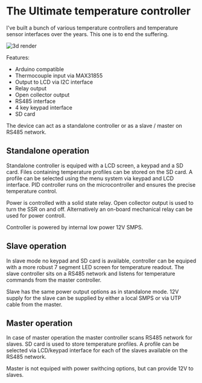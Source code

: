 # The Ultimate temperature controller
I've built a bunch of various temperature controllers and temperature sensor interfaces over the years. This one is to end the suffering. 

![3d render](https://raw.githubusercontent.com/Miceuz/ultimate-temperature-controller/master/ultimate-temp-controller.png)

Features:
 * Arduino compatible
 * Thermocouple input via MAX31855
 * Output to LCD via I2C interface
 * Relay output
 * Open collector output
 * RS485 interface 
 * 4 key keypad interface
 * SD card

The device can act as a standalone controller or as a slave / master on RS485 network. 

## Standalone operation

Standalone controller is equiped with a LCD screen, a keypad and a SD card. Files containing temperature profiles can be stored on the SD card. A profile can be selected using the menu system via keypad and LCD interface. PID controller runs on the microcontroller and ensures the precise temperature control.

Power is controlled with a solid state relay. Open collector output is used to turn the SSR on and off. Alternatively an on-board mechanical relay can be used for power controll. 

Controller is powered by internal low power 12V SMPS.

## Slave operation

In slave mode no keypad and SD card is available, controller can be equiped with a more robust 7 segment LED screen for temperature readout. The slave controller sits on a RS485 network and listens for temperature commands from the master controller.

Slave has the same power output options as in standalone mode. 12V supply for the slave can be supplied by either a local SMPS or via UTP cable from the master. 

## Master operation

In case of master operation the master controller scans RS485 network for slaves. SD card is used to store temperature profiles. A profile can be selected via LCD/keypad interface for each of the slaves available on the RS485 network.

Master is not equiped with power swithcing options, but can provide 12V to slaves.
